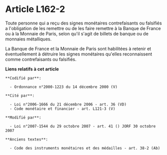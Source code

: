 # Article L162-2

Toute personne qui a reçu des signes monétaires contrefaisants ou falsifiés a l'obligation de les remettre ou de les faire
remettre à la Banque de France ou à la Monnaie de Paris, selon qu'il s'agit de billets de banque ou de monnaies métalliques.

La Banque de France et la Monnaie de Paris sont habilitées à retenir et éventuellement à détruire les signes monétaires
qu'elles reconnaissent comme contrefaisants ou falsifiés.

**Liens relatifs à cet article**

	**Codifié par**:

	  - Ordonnance n°2000-1223 du 14 décembre 2000 (V)

	**Cité par**:

	  - Loi n°2006-1666 du 21 décembre 2006 - art. 36 (VD)
	  - Code monétaire et financier - art. L121-3 (V)

	**Modifié par**:

	  - Loi n°2007-1544 du 29 octobre 2007 - art. 41 () JORF 30 octobre 2007

	**Anciens textes**:

	  - Code des instruments monétaires et des médailles - art. 38-2 (Ab)

